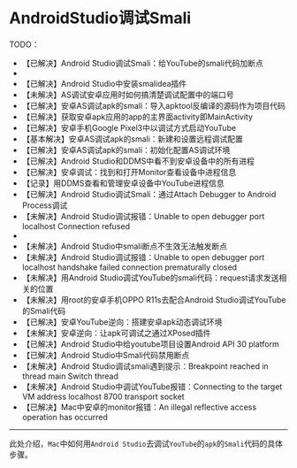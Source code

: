 # AndroidStudio调试Smali

TODO：

* 【已解决】Android Studio调试Smali：给YouTube的smali代码加断点
* 
* 【已解决】Android Studio中安装smalidea插件
* 【未解决】AS调试安卓应用时如何搞清楚调试配置中的端口号
* 【已解决】安卓AS调试apk的smali：导入apktool反编译的源码作为项目代码
* 【已解决】获取安卓apk应用的app的主界面activity即MainActivity
* 【已解决】安卓手机Google Pixel3中以调试方式启动YouTube
* 【基本解决】安卓AS调试apk的smali：新建和设置远程调试配置
* 【已解决】安卓AS调试apk的smali：初始化配置AS调试环境
* 【已解决】Android Studio和DDMS中看不到安卓设备中的所有进程
* 【已解决】安卓调试：找到和打开Monitor查看设备中进程信息
* 【记录】用DDMS查看和管理安卓设备中YouTube进程信息
* 【已解决】Android Studio调试Smali：通过Attach Debugger to Android Process调试
* 【未解决】Android Studio调试报错：Unable to open debugger port localhost Connection refused
* 
* 【未解决】Android Studio中smali断点不生效无法触发断点
* 【未解决】Android Studio调试报错：Unable to open debugger port localhost handshake failed connection prematurally closed
* 【未解决】用Android Studio调试YouTube的smali代码：request请求发送相关的位置
* 【未解决】用root的安卓手机OPPO R11s去配合Android Studio调试YouTube的Smali代码
* 【已解决】安卓YouTube逆向：搭建安卓apk动态调试环境
* 【未解决】安卓逆向：让apk可调试之通过XPosed插件
* 【已解决】Android Studio中给youtube项目设置Android API 30 platform
* 【已解决】Android Studio中Smali代码禁用断点
* 【未解决】Android Studio调试smali遇到提示：Breakpoint reached in thread main Switch thread
* 【未解决】Android Studio中调试YouTube报错：Connecting to the target VM address localhost 8700 transport socket
* 【已解决】Mac中安卓的monitor报错：An illegal reflective access operation has occurred

---

此处介绍，`Mac`中如何用`Android Studio`去调试`YouTube`的`apk`的`Smali`代码的具体步骤。
